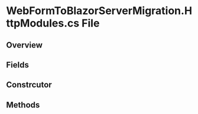 # WebFormToBlazorServerMigration.HttpModules.cs File

## Overview

## Fields

## Constrcutor

## Methods